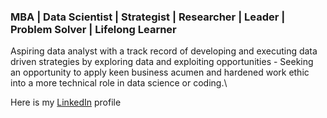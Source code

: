 ### MBA | Data Scientist | Strategist | Researcher | Leader | Problem Solver | Lifelong Learner

Aspiring data analyst with a track record of developing and executing data driven strategies by exploring data and exploiting opportunities - Seeking an opportunity to apply keen business acumen and hardened work ethic into a more technical role in data science or coding.\

Here is my [LinkedIn](https://www.linkedin.com/in/eliotcleveland/) profile





<!--
**eclevela-1234/eclevela-1234** is a ✨ _special_ ✨ repository because its `README.md` (this file) appears on your GitHub profile.

Here are some ideas to get you started:

- 🔭 I’m currently working on ...
- 🌱 I’m currently learning ...
- 👯 I’m looking to collaborate on ...
- 🤔 I’m looking for help with ...
- 💬 Ask me about ...
- 📫 How to reach me: ...
- 😄 Pronouns: ...
- ⚡ Fun fact: ...
-->
